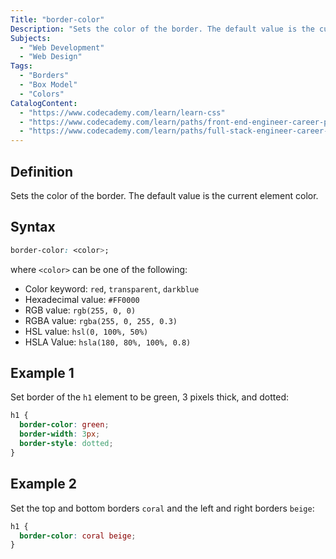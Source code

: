 ```yaml
---
Title: "border-color"
Description: "Sets the color of the border. The default value is the current element color."
Subjects:
  - "Web Development"
  - "Web Design"
Tags:
  - "Borders"
  - "Box Model"
  - "Colors"
CatalogContent:
  - "https://www.codecademy.com/learn/learn-css"
  - "https://www.codecademy.com/learn/paths/front-end-engineer-career-path"
  - "https://www.codecademy.com/learn/paths/full-stack-engineer-career-path"
---
```


## Definition 

Sets the color of the border. The default value is the current element color.

## Syntax

```css
border-color: <color>;
```

where `<color>` can be one of the following:

- Color keyword: `red`, `transparent`, `darkblue`
- Hexadecimal value: `#FF0000`
- RGB value: `rgb(255, 0, 0)`
- RGBA value: `rgba(255, 0, 255, 0.3)`
- HSL value: `hsl(0, 100%, 50%)`
- HSLA Value: `hsla(180, 80%, 100%, 0.8)`

## Example 1

Set border of the `h1` element to be green, 3 pixels thick, and dotted:

```css
h1 {
  border-color: green;
  border-width: 3px;
  border-style: dotted;
}
```

## Example 2

Set the top and bottom borders `coral` and the left and right borders `beige`:

```css
h1 {
  border-color: coral beige;
}
```
